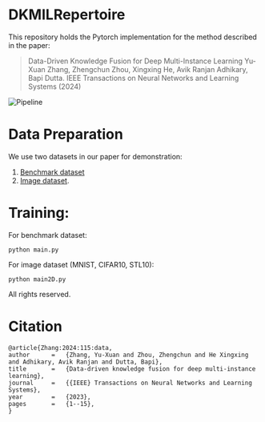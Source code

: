 # DKMILRepertoire
This repository holds the Pytorch implementation for the method described in the paper:
> Data-Driven Knowledge Fusion for Deep Multi-Instance Learning
Yu-Xuan Zhang, Zhengchun Zhou, Xingxing He, Avik Ranjan Adhikary, Bapi Dutta.
IEEE Transactions on Neural Networks and Learning Systems (2024)

![Pipeline](DKMIL.png "")


# Data Preparation
We use two datasets in our paper for demonstration: 
1) [Benchmark dataset](https://www.kaggle.com/inkiyinji) 
2) [Image dataset](dataset/bag_generator2D.py).

# Training:
For benchmark dataset:

    python main.py

For image dataset (MNIST, CIFAR10, STL10):

    python main2D.py

All rights reserved.

# Citation

    @article{Zhang:2024:115:data,
    author		=	{Zhang, Yu-Xuan and Zhou, Zhengchun and He Xingxing and Adhikary, Avik Ranjan and Dutta, Bapi},
    title		=	{Data-driven knowledge fusion for deep multi-instance learning},
    journal		=	{{IEEE} Transactions on Neural Networks and Learning Systems},
    year		=	{2023},
    pages		=	{1--15},
    }
